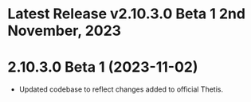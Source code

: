 # Latest Release v2.10.3.0 Beta 1 2nd November, 2023

# 2.10.3.0 Beta 1 (2023-11-02)
- Updated codebase to reflect changes added to official Thetis.




